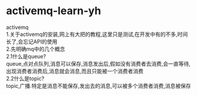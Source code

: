 # activemq-learn-yh
activemq    
1.关于activemq的安装,网上有大把的教程,这里只是测试,在开发中有的不多,时间长了,会忘记API的使用    
2.先明确mq中的几个概念  
  2.1什么是queue?  
  queue,点对点队列,消息可以保存,消息发出后,假如没有消费者去消费,会一直等待,出现消费者消费后,消息就会消息,而且只能被一个消费者消费  
  2.2什么是topic?  
  topic,广播.特定是消息不能保存,发出去的消息,可以被多个消费者消费,消息被保存  
